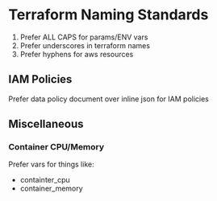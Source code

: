 # Terraform Naming Standards

1. Prefer ALL CAPS for params/ENV vars
2. Prefer underscores in terraform names
3. Prefer hyphens for aws resources

## IAM Policies

Prefer data policy document over inline json for IAM policies

## Miscellaneous

### Container CPU/Memory

Prefer vars for things like:
  - containter_cpu
  - container_memory
